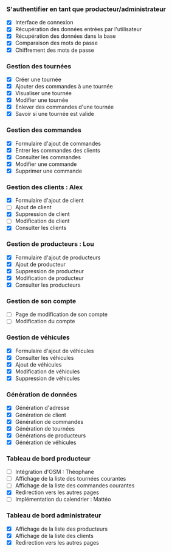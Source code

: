 ### S'authentifier en tant que producteur/administrateur
- [x] Interface de connexion
- [x] Récupération des données entrées par l'utilisateur
- [x] Récupération des données dans la base
- [x] Comparaison des mots de passe
- [x] Chiffrement des mots de passe

### Gestion des tournées
- [x] Créer une tournée
- [x] Ajouter des commandes à une tournée
- [x] Visualiser une tournée
- [x] Modifier une tournée
- [x] Enlever des commandes d'une tournée
- [x] Savoir si une tournée est valide

### Gestion des commandes
- [x] Formulaire d'ajout de commandes
- [x] Entrer les commandes des clients
- [x] Consulter les commandes
- [x] Modifier une commande
- [x] Supprimer une commande

### Gestion des clients : Alex
- [x] Formulaire d'ajout de client
- [ ] Ajout de client
- [x] Suppression de client
- [ ] Modification de client
- [x] Consulter les clients

### Gestion de producteurs : Lou
- [x] Formulaire d'ajout de producteurs
- [x] Ajout de producteur
- [x] Suppression de producteur
- [x] Modification de producteur
- [x] Consulter les producteurs

### Gestion de son compte
- [ ] Page de modification de son compte
- [ ] Modification du compte

### Gestion de véhicules
- [x] Formulaire d'ajout de véhicules
- [x] Consulter les véhicules
- [x] Ajout de véhicules
- [x] Modification de véhicules
- [x] Suppression de véhicules

### Génération de données
- [x] Génération d'adresse
- [x] Génération de client
- [x] Génération de commandes
- [x] Génération de tournées
- [x] Générations de producteurs
- [x] Génération de véhicules 

### Tableau de bord producteur
- [ ] Intégration d'OSM : Théophane
- [ ] Affichage de la liste des tournées courantes
- [ ] Affichage de la liste des commandes courantes
- [x] Redirection vers les autres pages
- [ ] Implémentation du calendrier : Mattéo

### Tableau de bord administrateur
- [x] Affichage de la liste des producteurs
- [x] Affichage de la liste des clients
- [x] Redirection vers les autres pages